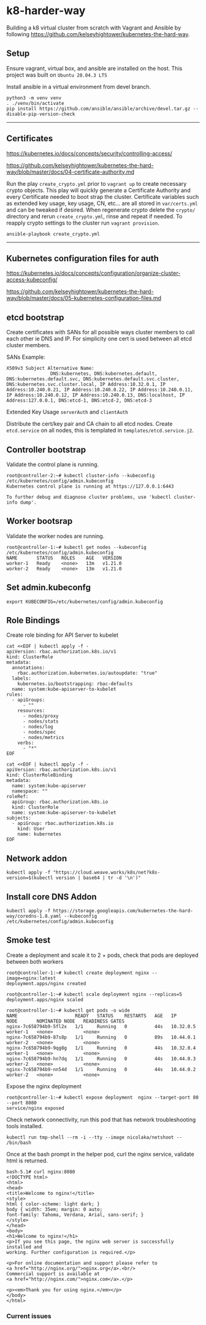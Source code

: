 # k8-harder-way

Building a k8 virtual cluster from scratch with Vagrant and Ansible by following https://github.com/kelseyhightower/kubernetes-the-hard-way.

## Setup

Ensure vagrant, virtual box, and ansible are installed on the host.  This project was built on `Ubuntu 20.04.3 LTS`

Install ansible in a virtual environment from devel branch.
```
python3 -m venv venv
. ./venv/bin/activate
pip install https://github.com/ansible/ansible/archive/devel.tar.gz --disable-pip-version-check
```

---
## Certificates
https://kubernetes.io/docs/concepts/security/controlling-access/

https://github.com/kelseyhightower/kubernetes-the-hard-way/blob/master/docs/04-certificate-authority.md

Run the play `create_crypto.yml` prior to `vagrant up` to create necessary crypto objects.  This play will quickly generate a Certificate Authority and every Certificate needed to boot strap the cluster.  Certificate variables such as extended key usage, key usage, CN, etc... are all stored in `var/certs.yml` and can be tweaked if desired.  When regenerate crypto delete the `crypto/` directory and rerun `create_crypto.yml`, rinse and repeat if needed.  To reapply crypto settings to the cluster run `vagrant provision`.

```
ansible-playbook create_crypto.yml
```
---
## Kubernetes configuration files for auth
https://kubernetes.io/docs/concepts/configuration/organize-cluster-access-kubeconfig/

https://github.com/kelseyhightower/kubernetes-the-hard-way/blob/master/docs/05-kubernetes-configuration-files.md

## etcd bootstrap
Create certificates with SANs for all possible ways cluster members to call each other ie DNS and IP. For simplicity one cert is used between all etcd cluster members.

SANs Example:
```
X509v3 Subject Alternative Name:
                DNS:kubernetes, DNS:kubernetes.default, DNS:kubernetes.default.svc, DNS:kubernetes.default.svc.cluster, DNS:kubernetes.svc.cluster.local, IP Address:10.32.0.1, IP Address:10.240.0.21, IP Address:10.240.0.22, IP Address:10.240.0.11, IP Address:10.240.0.12, IP Address:10.240.0.13, DNS:localhost, IP Address:127.0.0.1, DNS:etcd-1, DNS:etcd-2, DNS:etcd-3
```
Extended Key Usage `serverAuth` and `clientAuth`

Distribute the cert/key pair and CA chain to all etcd nodes.  Create `etcd.service` on all nodes, this is templated in `templates/etcd.service.j2`.


## Controller bootstrap

Validate the control plane is running.
```
root@controller-2:~# kubectl cluster-info --kubeconfig /etc/kubernetes/config/admin.kubeconfig
Kubernetes control plane is running at https://127.0.0.1:6443

To further debug and diagnose cluster problems, use 'kubectl cluster-info dump'.
```

## Worker bootsrap

Validate the worker nodes are running.
```
root@controller-1:~# kubectl get nodes --kubeconfig /etc/kubernetes/config/admin.kubeconfig
NAME       STATUS   ROLES    AGE   VERSION
worker-1   Ready    <none>   13m   v1.21.0
worker-2   Ready    <none>   13m   v1.21.0
```
## Set admin.kubeconfg
```
export KUBECONFIG=/etc/kubernetes/config/admin.kubeconfig
```
## Role Bindings

Create role binding for API Server to kubelet
```
cat <<EOF | kubectl apply -f -
apiVersion: rbac.authorization.k8s.io/v1
kind: ClusterRole
metadata:
  annotations:
    rbac.authorization.kubernetes.io/autoupdate: "true"
  labels:
    kubernetes.io/bootstrapping: rbac-defaults
  name: system:kube-apiserver-to-kubelet
rules:
  - apiGroups:
      - ""
    resources:
      - nodes/proxy
      - nodes/stats
      - nodes/log
      - nodes/spec
      - nodes/metrics
    verbs:
      - "*"
EOF

cat <<EOF | kubectl apply -f -
apiVersion: rbac.authorization.k8s.io/v1
kind: ClusterRoleBinding
metadata:
  name: system:kube-apiserver
  namespace: ""
roleRef:
  apiGroup: rbac.authorization.k8s.io
  kind: ClusterRole
  name: system:kube-apiserver-to-kubelet
subjects:
  - apiGroup: rbac.authorization.k8s.io
    kind: User
    name: kubernetes
EOF
```
## Network addon

```
kubectl apply -f "https://cloud.weave.works/k8s/net?k8s-version=$(kubectl version | base64 | tr -d '\n')"
```
## Install core DNS Addon

```
kubectl apply -f https://storage.googleapis.com/kubernetes-the-hard-way/coredns-1.8.yaml --kubeconfig /etc/kubernetes/config/admin.kubeconfig
```


Smoke test
---

Create a deployment and scale it to 2 + pods, check that pods are deployed between both workers
```
root@controller-1:~# kubectl create deployment nginx --image=nginx:latest
deployment.apps/nginx created

root@controller-1:~# kubectl scale deployment nginx --replicas=5
deployment.apps/nginx scaled

root@controller-1:~# kubectl get pods -o wide
NAME                     READY   STATUS    RESTARTS   AGE   IP          NODE       NOMINATED NODE   READINESS GATES
nginx-7c658794b9-5fl2x   1/1     Running   0          44s   10.32.0.5   worker-1   <none>           <none>
nginx-7c658794b9-87s8p   1/1     Running   0          89s   10.44.0.1   worker-2   <none>           <none>
nginx-7c658794b9-9qg8g   1/1     Running   0          44s   10.32.0.4   worker-1   <none>           <none>
nginx-7c658794b9-hn7dq   1/1     Running   0          44s   10.44.0.3   worker-2   <none>           <none>
nginx-7c658794b9-nn54d   1/1     Running   0          44s   10.44.0.2   worker-2   <none>           <none>
```

Expose the nginx deployment
```
root@controller-1:~# kubectl expose deployment  nginx --target-port 80 --port 8080
service/nginx exposed
```

Check network connectivity, run this pod that has network troubleshooting tools installed. 
```
kubectl run tmp-shell --rm -i --tty --image nicolaka/netshoot -- /bin/bash
```

Once at the bash prompt in the helper pod, curl the nginx service, validate html is returned.
```
bash-5.1# curl nginx:8080
<!DOCTYPE html>
<html>
<head>
<title>Welcome to nginx!</title>
<style>
html { color-scheme: light dark; }
body { width: 35em; margin: 0 auto;
font-family: Tahoma, Verdana, Arial, sans-serif; }
</style>
</head>
<body>
<h1>Welcome to nginx!</h1>
<p>If you see this page, the nginx web server is successfully installed and
working. Further configuration is required.</p>

<p>For online documentation and support please refer to
<a href="http://nginx.org/">nginx.org</a>.<br/>
Commercial support is available at
<a href="http://nginx.com/">nginx.com</a>.</p>

<p><em>Thank you for using nginx.</em></p>
</body>
</html>
```

### Current issues
